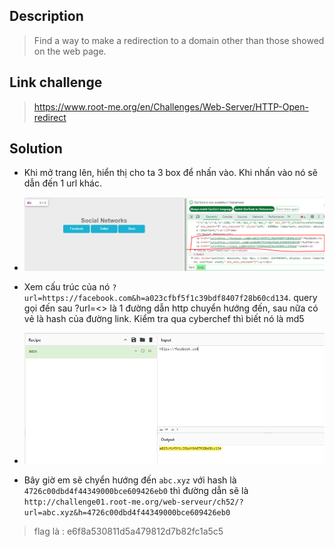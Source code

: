 ## Description 
> Find a way to make a redirection to a domain other than those showed on the web page.
## Link challenge 
> https://www.root-me.org/en/Challenges/Web-Server/HTTP-Open-redirect
## Solution 
- Khi mở trang lên, hiển thị cho ta 3 box để nhấn vào. Khi nhấn vào nó sẽ dẫn đến 1 url khác.
- ![image](image/5.PNG)
- Xem cấu trúc của nó `?url=https://facebook.com&h=a023cfbf5f1c39bdf8407f28b60cd134`. query gọi đến sau ?url=<> là 1 đường dẫn http chuyển hướng đến, sau nữa có vẻ là hash của đường link. Kiểm tra qua cyberchef thì biết nó là md5
- ![image](image/6.PNG)

- Bây giờ em sẽ chyển hướng đến `abc.xyz` với hash là `4726c00dbd4f44349000bce609426eb0` thì đường dẫn sẽ là `http://challenge01.root-me.org/web-serveur/ch52/?url=abc.xyz&h=4726c00dbd4f44349000bce609426eb0`
> flag là : e6f8a530811d5a479812d7b82fc1a5c5